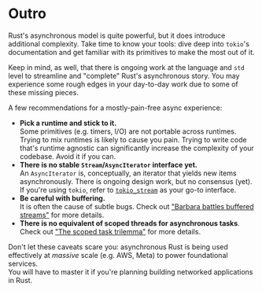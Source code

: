 # Outro

Rust's asynchronous model is quite powerful, but it does introduce additional
complexity. Take time to know your tools: dive deep into `tokio`'s documentation
and get familiar with its primitives to make the most out of it.

Keep in mind, as well, that there is ongoing work at the language and `std` level
to streamline and "complete" Rust's asynchronous story. You may experience some
rough edges in your day-to-day work due to some of these missing pieces.

A few recommendations for a mostly-pain-free async experience:

- **Pick a runtime and stick to it.**\
  Some primitives (e.g. timers, I/O) are not portable across runtimes. Trying to
  mix runtimes is likely to cause you pain. Trying to write code that's runtime
  agnostic can significantly increase the complexity of your codebase. Avoid it
  if you can.
- **There is no stable `Stream`/`AsyncIterator` interface yet.**\
  An `AsyncIterator` is, conceptually, an iterator that yields new items
  asynchronously. There is ongoing design work, but no consensus (yet).
  If you're using `tokio`, refer to [`tokio_stream`](https://docs.rs/tokio-stream/latest/tokio_stream/)
  as your go-to interface.
- **Be careful with buffering.**\
  It is often the cause of subtle bugs. Check out
  ["Barbara battles buffered streams"](https://rust-lang.github.io/wg-async/vision/submitted_stories/status_quo/barbara_battles_buffered_streams.html)
  for more details.
- **There is no equivalent of scoped threads for asynchronous tasks**.\
  Check out ["The scoped task trilemma"](https://without.boats/blog/the-scoped-task-trilemma/)
  for more details.

Don't let these caveats scare you: asynchronous Rust is being used effectively
at _massive_ scale (e.g. AWS, Meta) to power foundational services.\
You will have to master it if you're planning building networked applications
in Rust.
